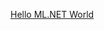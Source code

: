 
[Hello ML.NET World](https://docs.microsoft.com/en-us/dotnet/machine-learning/how-does-mldotnet-work#hello-mlnet-world)
